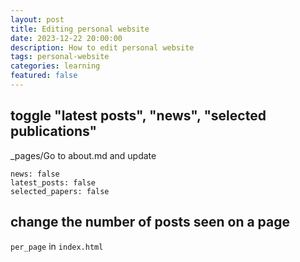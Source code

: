 ```yaml
---
layout: post
title: Editing personal website
date: 2023-12-22 20:00:00
description: How to edit personal website
tags: personal-website
categories: learning
featured: false
---
```


## toggle "latest posts", "news", "selected publications"
_pages/Go to about.md and update 
```
news: false
latest_posts: false
selected_papers: false
```

## change the number of posts seen on a page
`per_page` in `index.html` 
